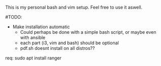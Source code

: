 This is my personal bash and vim setup. 
Feel free to use it aswell.

#TODO:
- Make installation automatic
    - Could perhaps be done with a simple bash script, or maybe even with ansible
    - each part (i3, vim and bash) should be optional
    - pdf.sh doesnt install on all distros??

req: sudo apt install ranger
